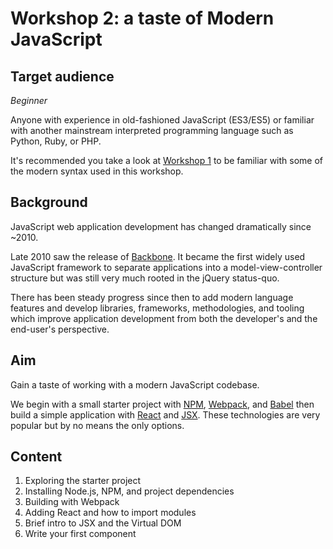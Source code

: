 # Workshop 2: a taste of Modern JavaScript

## Target audience

_Beginner_

Anyone with experience in old-fashioned JavaScript (ES3/ES5) or familiar with another mainstream interpreted programming language such as Python, Ruby, or PHP.

It's recommended you take a look at [Workshop 1](../1/overview.md) to be familiar with some of the modern syntax used in this workshop.

## Background

JavaScript web application development has changed dramatically since ~2010.

Late 2010 saw the release of [Backbone](http://backbonejs.org/). It became the first widely used JavaScript framework to separate applications into a model-view-controller structure but was still very much rooted in the jQuery status-quo.

There has been steady progress since then to add modern language features and develop libraries, frameworks, methodologies, and tooling which improve application development from both the developer's and the end-user's perspective.

## Aim

Gain a taste of working with a modern JavaScript codebase.

We begin with a small starter project with [NPM](https://docs.npmjs.com/), [Webpack](https://webpack.github.io/), and [Babel](https://babeljs.io/) then build a simple application with [React](https://facebook.github.io/react/) and [JSX](https://facebook.github.io/jsx/).
These technologies are very popular but by no means the only options.

## Content

1. Exploring the starter project
1. Installing Node.js, NPM, and project dependencies
1. Building with Webpack
1. Adding React and how to import modules
1. Brief intro to JSX and the Virtual DOM
1. Write your first component

